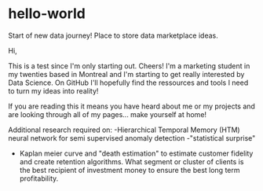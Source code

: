# hello-world
Start of new data journey! Place to store data marketplace ideas. 

Hi,

This is a test since I'm only starting out. Cheers!
I'm a marketing student in my twenties based in Montreal and I'm starting to get really interested by Data Science.
On GitHub I'll hopefully find the ressources and tools I need to turn my ideas into reality!

If you are reading this it means you have heard about me or my projects and are looking through all of my pages... make yourself at home!

Additional research required on:
-Hierarchical Temporal Memory (HTM) neural network for semi supervised anomaly detection
-"statistical surprise"
- Kaplan meier curve and "death estimation" to estimate customer fidelity and create retention algorithms. What segment or cluster of clients is the best recipient of investment money to ensure the best long term profitability.
